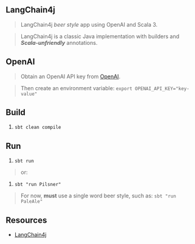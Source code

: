 LangChain4j
-----------
>LangChain4j *beer style* app using OpenAI and Scala 3.

>LangChain4j is a classic Java implementation with builders and ***Scala-unfriendly*** annotations.

OpenAI
------
>Obtain an OpenAI API key from [OpenAI](https://openai.com/api/).

>Then create an environment variable: ```export OPENAI_API_KEY="key-value"```

Build
-----
1. ```sbt clean compile```

Run
---
1. ```sbt run```
>or:
1. ```sbt "run Pilsner"```
>For now, **must** use a single word beer style, such as: ```sbt "run PaleAle"```

Resources
---------
* [LangChain4j](https://docs.langchain4j.dev/intro)
